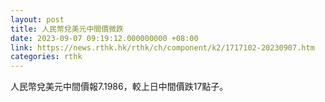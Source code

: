 ```yaml
---
layout: post
title: 人民幣兌美元中間價微跌
date: 2023-09-07 09:19:12.000000000 +08:00
link: https://news.rthk.hk/rthk/ch/component/k2/1717102-20230907.htm
categories: rthk
---
```


人民幣兌美元中間價報7.1986，較上日中間價跌17點子。
